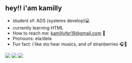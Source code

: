 ## hey!! i'am kamilly


 
-  student of: ADS (systems develop)💻
-   currently learning HTML
- How to reach me: kamillyfer19@gmail.com 📩
- Pronouns: ela/dela 
-  Fun fact: i´like sto hear musics, and of stranberries 🎧🍓

 <a href="https://www.youtube.com/channel/UC_-uuuZbY0AAt9CViNzvc-Q" target="_blank"><img src="https://img.shields.io/badge/YouTube-FF0000?style=for-the-badge&logo=youtube&logoColor=white" target="_blank"></a>
  <a href="https://https://www.instagram.com/milly._fernandess/" target="_blank"><img src="https://img.shields.io/badge/-Instagram-%23E4405F?style=for-the-badge&logo=instagram&logoColor=white" target="_blank"></a>
  <a href = "mailto:kamillyfer19@gmail.com"><img src="https://img.shields.io/badge/-Gmail-%23333?style=for-the-badge&logo=gmail&logoColor=white" target="_blank"></a>
 </a> 
  
</div>
  
